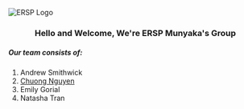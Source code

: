 ![ERSP Logo](https://jacobsschool.ucsd.edu/sites/default/files/UCSDLogo_JSOE_BlueGold_0_0.png)

<h3 style="text-align: center;">Hello and Welcome, We're ERSP Munyaka's Group</h3>

##### Our team consists of:
1. Andrew Smithwick
1. [Chuong Nguyen](www.linkedin.com/in/chuong-nguyen-profile)
1. Emily Gorial
1. Natasha Tran
